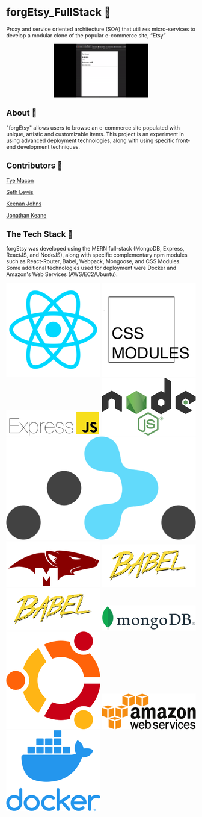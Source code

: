 # forgEtsy_FullStack :art:
Proxy and service oriented architecture (SOA) that utilizes micro-services to develop a modular clone of the popular e-commerce site, “Etsy” 

<img class="gif" style="display: block;
  margin-left: auto;
  margin-right: auto;
  width: 50%;" src="https://github.com/jkeane889/forgEtsy_FullStack/blob/master/forgEtsyBuild.gif"
/>

## About :page_with_curl:

"forgEtsy" allows users to browse an e-commerce site populated with unique, artistic and customizable items.  This project is an experiment in using advanced deployment technologies, along with using specific front-end development techniques.

## Contributors :muscle: 

[Tye Macon](https://github.com/orgs/ForgEtsy/people/tyemacon)

[Seth Lewis](https://github.com/projectLewis)

[Keenan Johns](https://github.com/FluxxField)

[Jonathan Keane](https://github.com/jkeane889)

## The Tech Stack :custard:

forgEtsy was developed using the MERN full-stack (MongoDB, Express, ReactJS, and NodeJS), along with specific complementary npm modules such as React-Router, Babel, Webpack, Mongoose, and CSS Modules.  Some additional technologies used for deployment were Docker and Amazon's Web Services (AWS/EC2/Ubuntu).

![ReactJS](https://github.com/jkeane889/forgEtsy_FullStack/blob/master/technologies/ReactJS.png "ReactJS")
![CSSModules](https://github.com/jkeane889/forgEtsy_FullStack/blob/master/technologies/CSSModules.png "CSSModules")
![ExpressJS](https://github.com/jkeane889/forgEtsy_FullStack/blob/master/technologies/expressJS.png "ExpressJS")
![NodeJS](https://github.com/jkeane889/forgEtsy_FullStack/blob/master/technologies/nodeJS.png "NodeJS")
![ReactRouter](https://github.com/jkeane889/forgEtsy_FullStack/blob/master/technologies/react-router.svg "ReactRouter")
![Mongoose](https://github.com/jkeane889/forgEtsy_FullStack/blob/master/technologies/mongooseLogo.png "Mongoose")
![Babel](https://github.com/jkeane889/forgEtsy_FullStack/blob/master/technologies/babelJS.png "Babel")
![Webpack](https://github.com/jkeane889/forgEtsy_FullStack/blob/master/technologies/babelJS.png "Webpack")
![MongoDB](https://github.com/jkeane889/forgEtsy_FullStack/blob/master/technologies/mongoDBlogo.png "MongoDB")
![Ubuntu](https://github.com/jkeane889/forgEtsy_FullStack/blob/master/technologies/UbunutuLogo.png "Ubuntu")
![AWS](https://github.com/jkeane889/forgEtsy_FullStack/blob/master/technologies/amazonwebServices.png "AWS")
![Docker](https://github.com/jkeane889/forgEtsy_FullStack/blob/master/technologies/dockerLogo.png "Docker")


